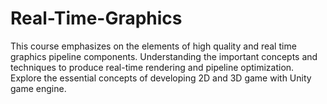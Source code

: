 # Real-Time-Graphics
This course emphasizes on the elements of high quality and real time graphics pipeline components. Understanding the important concepts and techniques to produce real-time rendering and pipeline optimization. Explore the essential concepts of developing 2D and 3D game with Unity game engine.
